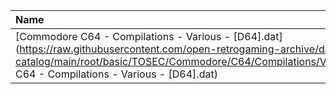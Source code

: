 |Name|Size|
|:---|---:|
|[Commodore C64 - Compilations - Various - [D64].dat](https://raw.githubusercontent.com/open-retrogaming-archive/dat-catalog/main/root/basic/TOSEC/Commodore/C64/Compilations/Various/[D64]/Commodore C64 - Compilations - Various - [D64].dat)|14769|
